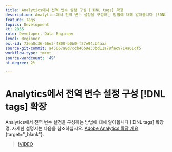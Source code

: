 ```yaml
---
title: Analytics에서 전역 변수 설정 구성 [!DNL tags] 확장
description: Analytics에서 전역 변수 설정을 구성하는 방법에 대해 알아봅니다 [!DNL tags] 확장명.
feature: Tags
topics: Development
kt: 2855
role: Developer, Data Engineer
level: Beginner
exl-id: 73ea8c36-66e3-4800-b0b0-f27e94cb4aaa
source-git-commit: a45667a8d7ccb46b9e33bd11a78fac9714a61df5
workflow-type: tm+mt
source-wordcount: '49'
ht-degree: 2%

---
```


# Analytics에서 전역 변수 설정 구성 [!DNL tags] 확장

Analytics에서 전역 변수 설정을 구성하는 방법에 대해 알아봅니다 [!DNL tags] 확장명. 자세한 설명서는 다음을 참조하십시오. [Adobe Analytics 확장 개요](https://experienceleague.adobe.com/docs/experience-platform/tags/extensions/client/analytics/overview.html?lang=ko-KR){target="_blank"}.

>[!VIDEO](https://video.tv.adobe.com/v/27181/?quality=12&learn=on)
